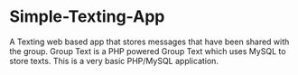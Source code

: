 # Simple-Texting-App
A Texting web based app that stores messages that have been shared with the group. Group Text is a PHP powered Group Text which uses MySQL to store texts. This is a very basic PHP/MySQL application.

